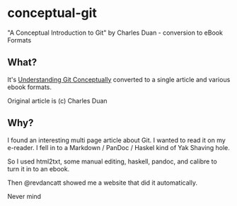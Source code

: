 conceptual-git
==============

"A Conceptual Introduction to Git" by Charles Duan - conversion to eBook Formats

## What?

It's [Understanding Git Conceptually](http://www.sbf5.com/~cduan/technical/git/) converted to a single article and various ebook formats.

Original article is (c) Charles Duan

## Why?

I found an interesting multi page article about Git. I wanted to read it on my e-reader. I fell in to a Markdown / PanDoc / Haskel kind of Yak Shaving hole.

So I used html2txt, some manual editing, haskell, pandoc, and calibre to turn it in to an ebook. 

Then @revdancatt showed me a website that did it automatically.

Never mind
